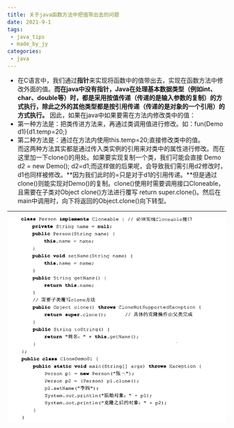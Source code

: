 ```yaml
---
title: 关于java函数方法中把值带出去的问题
date: 2021-9-1
tags:
 - java_tips
 - made_by_jy
categories: 
 - java
---
```

- 在C语言中，我们通过**指针**来实现将函数中的值带出去，实现在函数方法中修改外面的值。**而在java中没有指针，Java在处理基本数据类型（例如int、char、double等）时，都是采用按值传递（传递的是输入参数的复制）的方式执行，除此之外的其他类型都是按引用传递（传递的是对象的一个引用）的方式执行。** 因此，如果在java中如果要需在方法内修改类中的值：
- 第一种方法是：把类传进方法来，再通过类调用值进行修改。如：fun(Demo d1){d1.temp=20;}
- 第二种方法是：通过在方法内使用this.temp=20;直接修改类中的值。<br>
而这两种方法其实都是通过传入类实例的引用来对类中的属性进行修改。而在这里加一下clone()的用处。如果要实现复制一个类，我们可能会直接 Demo d2 = new Demo(); d2=d1;而这样做的后果呢，会导致我们需引用d2修改时，d1也同样被修改。**因为我们此时的=只是对于d1的引用传递。**但是通过clone()则能实现对Demo()的复制。clone()使用时需要调用接口Cloneable，且需要在子类对Object clone()方法进行覆写 return super.clone()。然后在main中调用时，向下将返回的Object.clone()向下转型。
---
![Image text](../../../.vuepress/public/clone.png)